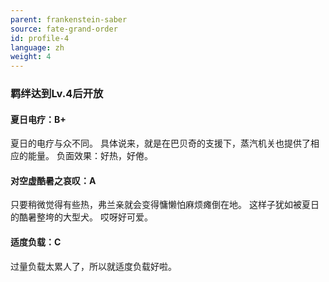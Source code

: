 ```yaml
---
parent: frankenstein-saber
source: fate-grand-order
id: profile-4
language: zh
weight: 4
---
```


### 羁绊达到Lv.4后开放

#### 夏日电疗：B+

夏日的电疗与众不同。
具体说来，就是在巴贝奇的支援下，蒸汽机关也提供了相应的能量。
负面效果：好热，好倦。

#### 对空虚酷暑之哀叹：A

只要稍微觉得有些热，弗兰亲就会变得慵懒怕麻烦瘫倒在地。
这样子犹如被夏日的酷暑整垮的大型犬。
哎呀好可爱。

#### 适度负载：C

过量负载太累人了，所以就适度负载好啦。
